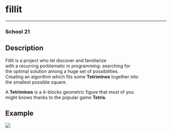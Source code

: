 # fillit
___

### School 21

## Description
Fillit is a project who let discover and familiarize  
with a recurring porblematic in programming: searching for  
the optimal solution among a huge set of possibilities.  
Creating an algorithm which fits some **Tetriminos** together into  
the smallest possible square.

A **Tetriminos** is a 4-blocks geometric figure that most of you  
might knows thanks to the popular game **Tetris**.

## Example
<img src='test_fillit_mbrogg_eshor.gif'></img>
